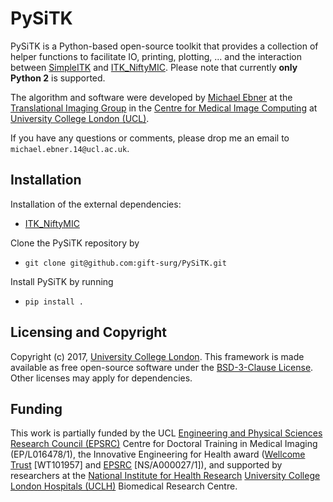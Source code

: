 # PySiTK 

PySiTK is a Python-based open-source toolkit that provides a collection of helper functions to facilitate IO, printing, plotting, ... and the interaction between [SimpleITK][simpleitk] and [ITK_NiftyMIC][itkniftymic].
Please note that currently **only Python 2** is supported.

The algorithm and software were developed by [Michael Ebner][mebner] at the [Translational Imaging Group][tig] in the [Centre for Medical Image Computing][cmic] at [University College London (UCL)][ucl].

If you have any questions or comments, please drop me an email to `michael.ebner.14@ucl.ac.uk`.

## Installation

Installation of the external dependencies:
* [ITK_NiftyMIC][itkniftymic]

Clone the PySiTK repository by
* `git clone git@github.com:gift-surg/PySiTK.git` 

Install PySiTK by running
* `pip install .`


## Licensing and Copyright
Copyright (c) 2017, [University College London][ucl].
This framework is made available as free open-source software under the [BSD-3-Clause License][bsd]. Other licenses may apply for dependencies.

## Funding
This work is partially funded by the UCL [Engineering and Physical Sciences Research Council (EPSRC)][epsrc] Centre for Doctoral Training in Medical Imaging (EP/L016478/1), the Innovative Engineering for Health award ([Wellcome Trust][wellcometrust] [WT101957] and [EPSRC][epsrc] [NS/A000027/1]), and supported by researchers at the [National Institute for Health Research][nihr] [University College London Hospitals (UCLH)][uclh] Biomedical Research Centre.

[citation]: https://www.sciencedirect.com/science/article/pii/S1053811917308042
[mebner]: https://www.linkedin.com/in/ebnermichael
[tig]: http://cmictig.cs.ucl.ac.uk
[bsd]: https://opensource.org/licenses/BSD-3-Clause
[giftsurg]: http://www.gift-surg.ac.uk
[cmic]: http://cmic.cs.ucl.ac.uk
[uclh]: http://www.uclh.nhs.uk
[epsrc]: http://www.epsrc.ac.uk
[wellcometrust]: http://www.wellcome.ac.uk
[mssociety]: https://www.mssociety.org.uk/
[nihr]: http://www.nihr.ac.uk/research
[ucl]: http://www.ucl.ac.uk
[simpleitk]: http://www.simpleitk.org/
[wrapitk]: https://itk.org/Wiki/ITK/WrapITK_Status
[itkniftymic]: https://github.com/gift-surg/ITK_NiftyMIC/wikis/home